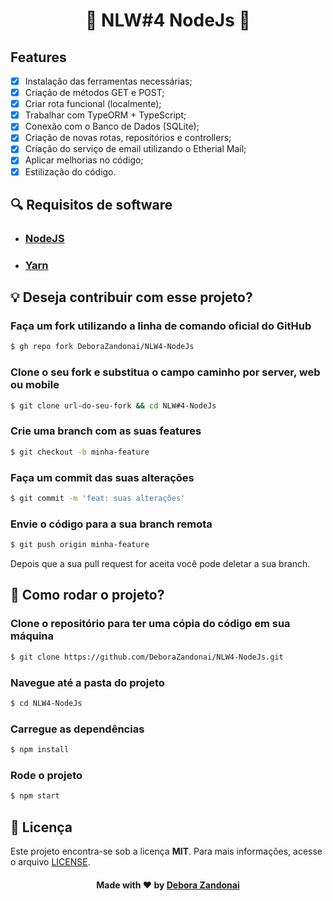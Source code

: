 <h1 align="center">🚀 NLW#4 NodeJs 🚀</h1>

## Features

- [x] Instalação das ferramentas necessárias;
- [x] Criação de métodos GET e POST;
- [x] Criar rota funcional (localmente);
- [x] Trabalhar com TypeORM + TypeScript;
- [x] Conexão com o Banco de Dados (SQLite);
- [x] Criação de novas rotas, repositórios e controllers;
- [x] Criação do serviço de email utilizando o Etherial Mail;
- [x] Aplicar melhorias no código;
- [x] Estilização do código.

<h2>
  🔍 Requisitos de software
</h2>

<ul>
  <li><h3><a href="https://nodejs.org/pt-br/">NodeJS</a></h3></li>
  <li><h3><a href="https://yarnpkg.com/">Yarn</a></h3></li>
</ul>

<h2>💡 Deseja contribuir com esse projeto?</h2>

### Faça um fork utilizando a linha de comando oficial do GitHub

```bash
$ gh repo fork DeboraZandonai/NLW4-NodeJs
```

### Clone o seu fork e substitua o campo caminho por server, web ou mobile

```bash
$ git clone url-do-seu-fork && cd NLW#4-NodeJs
```

### Crie uma branch com as suas features

```bash
$ git checkout -b minha-feature
```

### Faça um commit das suas alterações

```bash
$ git commit -m 'feat: suas alterações'
```

### Envie o código para a sua branch remota

```bash
$ git push origin minha-feature
```

Depois que a sua pull request for aceita você pode deletar a sua branch.

<h2>
  📌 Como rodar o projeto?
</h2>

### Clone o repositório para ter uma cópia do código em sua máquina

```bash
$ git clone https://github.com/DeboraZandonai/NLW4-NodeJs.git
```

### Navegue até a pasta do projeto

```bash
$ cd NLW4-NodeJs
```

### Carregue as dependências

```bash
$ npm install
```

### Rode o projeto

```bash
$ npm start
```

## 📝 Licença

Este projeto encontra-se sob a licença **MIT**. Para mais informações, acesse o arquivo [LICENSE](https://github.com/DeboraZandonai/NLW#4-NodeJs/blob/master/LICENSE).

<h4 align=center>Made with ❤️ by <a href="https://www.linkedin.com/in/debora-zandonai-4ab092195/">Debora Zandonai</a></h4>
